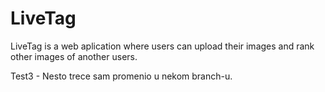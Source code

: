 # LiveTag
LiveTag is a web aplication where users can upload their images and rank other images of another users.

Test3 - Nesto trece sam promenio u nekom branch-u.

